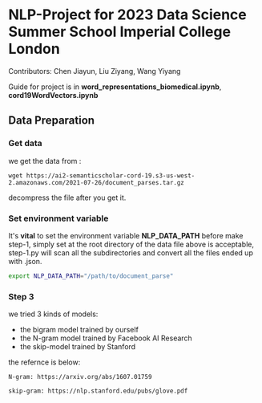 # NLP-Project for 2023 Data Science Summer School Imperial College London

Contributors: Chen Jiayun, Liu Ziyang, Wang Yiyang

Guide for project is in **word_representations_biomedical.ipynb**, **cord19WordVectors.ipynb**

## Data Preparation

### Get data

we get the data from :

```shell
wget https://ai2-semanticscholar-cord-19.s3-us-west-2.amazonaws.com/2021-07-26/document_parses.tar.gz
```

decompress the file after you get it.

### Set environment variable

It's **vital** to set the environment variable **NLP_DATA_PATH** before make step-1, simply set at the root directory of the data file above is acceptable, step-1.py will scan all the subdirectories and convert all the files ended up with .json.

```bash
export NLP_DATA_PATH="/path/to/document_parse"
```

### Step 3
we tried 3 kinds of models:

* the bigram model trained by ourself
* the N-gram model trained by Facebook AI Research
* the skip-model trained by Stanford

the refernce is below:

```text
N-gram: https://arxiv.org/abs/1607.01759

skip-gram: https://nlp.stanford.edu/pubs/glove.pdf

```


